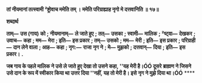 **तां नीयमानां तत्स्वामी ²ष्ट्रोवाच ममेति तम् ।** **ममेति परिग्राह्याह नृगो मे दत्तवानिति ॥ १७॥** 

**शब्दार्थ** 

**ताम्—** **उस (गाय) को** **; नीयमानाम्—** **ले जाते हुए** **; तत्—** **उसका** **; स्वामी—** **मालिक** **; ²ष्ट्वा—** **देखकर** **; उवाच—** **कहा** **; मम—** **मेरा** **; इति—** **इस प्रकार** **; तम्—** **उसको** **; मम—** **मेरी** **; इति—** **इस प्रकार** **; परिग्राही—** **दान लेने वाला** **; आह—** **कहा** **; नृग:—** **राजा** **नृग ने** **; मे—** **मुझको** **; दत्तवान्—** **दिया** **; इति—** **इस प्रकार।** **.** 

**जब गाय के पहले मालिक ने उसे ले जाते हुए देखा तो उसने कहा, ''यह मेरी है।ÓÓ दूसरे** **ब्राह्मण ने जिसने उसे दान के रूप में स्वीकार किया था उत्तर दिया ''नहीं, यह तो मेरी है। इसे** **नृग ने मुझे दिया था।ÓÓ** **** 
